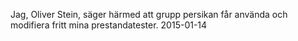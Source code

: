 Jag, Oliver Stein, säger härmed att grupp persikan får använda och modifiera fritt mina prestandatester. 2015-01-14

